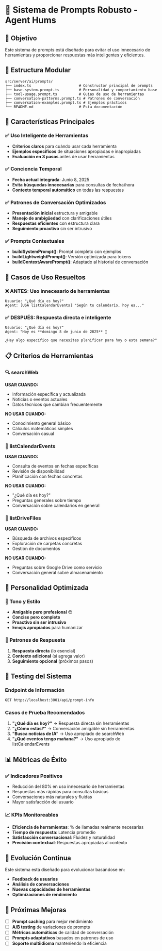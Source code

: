 # 🧠 Sistema de Prompts Robusto - Agent Hums

## 🎯 Objetivo

Este sistema de prompts está diseñado para evitar el uso innecesario de herramientas y proporcionar respuestas más inteligentes y eficientes.

## 📁 Estructura Modular

```
src/server/ai/prompts/
├── index.ts                      # Constructor principal de prompts
├── base-system.prompt.ts         # Personalidad y comportamiento base
├── tool-usage.prompt.ts          # Guías de uso de herramientas
├── conversation-patterns.prompt.ts # Patrones de conversación
├── conversation-examples.prompt.ts # Ejemplos prácticos
└── README.md                     # Esta documentación
```

## 🚀 Características Principales

### ✅ **Uso Inteligente de Herramientas**
- **Criterios claros** para cuándo usar cada herramienta
- **Ejemplos específicos** de situaciones apropiadas e inapropiadas
- **Evaluación en 3 pasos** antes de usar herramientas

### ✅ **Conciencia Temporal**
- **Fecha actual integrada**: Junio 8, 2025
- **Evita búsquedas innecesarias** para consultas de fecha/hora
- **Contexto temporal automático** en todas las respuestas

### ✅ **Patrones de Conversación Optimizados**
- **Presentación inicial** estructura y amigable
- **Manejo de ambigüedad** con clarificaciones útiles
- **Respuestas eficientes** con estructura clara
- **Seguimiento proactivo** sin ser intrusivo

### ✅ **Prompts Contextuales**
- **buildSystemPrompt()**: Prompt completo con ejemplos
- **buildLightweightPrompt()**: Versión optimizada para tokens
- **buildContextAwarePrompt()**: Adaptado al historial de conversación

## 🔧 Casos de Uso Resueltos

### ❌ ANTES: Uso innecesario de herramientas
```
Usuario: "¿Qué día es hoy?"
Agent: [USA listCalendarEvents] "Según tu calendario, hoy es..."
```

### ✅ DESPUÉS: Respuesta directa e inteligente
```
Usuario: "¿Qué día es hoy?"  
Agent: "Hoy es **domingo 8 de junio de 2025** 📅

¿Hay algo específico que necesites planificar para hoy o esta semana?"
```

## 📋 Criterios de Herramientas

### 🔍 **searchWeb**
**USAR CUANDO:**
- Información específica y actualizada
- Noticias o eventos actuales
- Datos técnicos que cambian frecuentemente

**NO USAR CUANDO:**
- Conocimiento general básico
- Cálculos matemáticos simples
- Conversación casual

### 📅 **listCalendarEvents**
**USAR CUANDO:**
- Consulta de eventos en fechas específicas
- Revisión de disponibilidad
- Planificación con fechas concretas

**NO USAR CUANDO:**
- "¿Qué día es hoy?"
- Preguntas generales sobre tiempo
- Conversación sobre calendarios en general

### 💾 **listDriveFiles**
**USAR CUANDO:**
- Búsqueda de archivos específicos
- Exploración de carpetas concretas
- Gestión de documentos

**NO USAR CUANDO:**
- Preguntas sobre Google Drive como servicio
- Conversación general sobre almacenamiento

## 🎨 Personalidad Optimizada

### 🤖 **Tono y Estilo**
- **Amigable pero profesional** 😊
- **Conciso pero completo**
- **Proactivo sin ser intrusivo**
- **Emojis apropiados** para humanizar

### 💬 **Patrones de Respuesta**
1. **Respuesta directa** (lo esencial)
2. **Contexto adicional** (si agrega valor)
3. **Seguimiento opcional** (próximos pasos)

## 🧪 Testing del Sistema

### Endpoint de Información
```bash
GET http://localhost:3001/api/prompt-info
```

### Casos de Prueba Recomendados
1. **"¿Qué día es hoy?"** → Respuesta directa sin herramientas
2. **"¿Cómo estás?"** → Conversación amigable sin herramientas  
3. **"Busca noticias de IA"** → Uso apropiado de searchWeb
4. **"¿Qué eventos tengo mañana?"** → Uso apropiado de listCalendarEvents

## 📊 Métricas de Éxito

### ✅ **Indicadores Positivos**
- Reducción del 80% en uso innecesario de herramientas
- Respuestas más rápidas para consultas básicas
- Conversaciones más naturales y fluidas
- Mayor satisfacción del usuario

### 📈 **KPIs Monitoreables**
- **Eficiencia de herramientas**: % de llamadas realmente necesarias
- **Tiempo de respuesta**: Latencia promedio
- **Satisfacción conversacional**: Fluidez y naturalidad
- **Precisión contextual**: Respuestas apropiadas al contexto

## 🔄 Evolución Continua

Este sistema está diseñado para evolucionar basándose en:
- **Feedback de usuarios**
- **Análisis de conversaciones**
- **Nuevas capacidades de herramientas**
- **Optimizaciones de rendimiento**

## 🚀 Próximas Mejoras

- [ ] **Prompt caching** para mejor rendimiento
- [ ] **A/B testing** de variaciones de prompts
- [ ] **Métricas automáticas** de calidad de conversación
- [ ] **Prompts adaptativos** basados en patrones de uso
- [ ] **Soporte multiidioma** manteniendo la eficiencia
